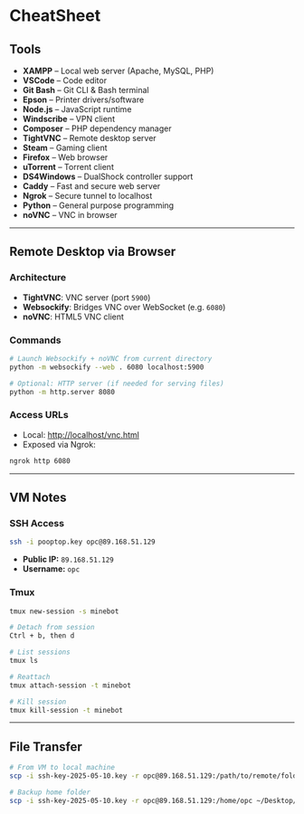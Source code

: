 # CheatSheet

## Tools

- **XAMPP** – Local web server (Apache, MySQL, PHP)
- **VSCode** – Code editor
- **Git Bash** – Git CLI & Bash terminal
- **Epson** – Printer drivers/software
- **Node.js** – JavaScript runtime
- **Windscribe** – VPN client
- **Composer** – PHP dependency manager
- **TightVNC** – Remote desktop server
- **Steam** – Gaming client
- **Firefox** – Web browser
- **uTorrent** – Torrent client
- **DS4Windows** – DualShock controller support
- **Caddy** – Fast and secure web server
- **Ngrok** – Secure tunnel to localhost
- **Python** – General purpose programming
- **noVNC** – VNC in browser

---

## Remote Desktop via Browser

### Architecture

- **TightVNC**: VNC server (port `5900`)
- **Websockify**: Bridges VNC over WebSocket (e.g. `6080`)
- **noVNC**: HTML5 VNC client

### Commands

```bash
# Launch Websockify + noVNC from current directory
python -m websockify --web . 6080 localhost:5900

# Optional: HTTP server (if needed for serving files)
python -m http.server 8080
```

### Access URLs

- Local: [http://localhost/vnc.html](http://localhost:6080/vnc.html)
- Exposed via Ngrok:
```bash
ngrok http 6080
```

---

## VM Notes

### SSH Access

```bash
ssh -i pooptop.key opc@89.168.51.129
```

- **Public IP:** `89.168.51.129`
- **Username:** `opc`

### Tmux

```bash
tmux new-session -s minebot

# Detach from session
Ctrl + b, then d

# List sessions
tmux ls

# Reattach
tmux attach-session -t minebot

# Kill session
tmux kill-session -t minebot
```

---

## File Transfer

```bash
# From VM to local machine
scp -i ssh-key-2025-05-10.key -r opc@89.168.51.129:/path/to/remote/folder_or_file /path/to/local/destination

# Backup home folder
scp -i ssh-key-2025-05-10.key -r opc@89.168.51.129:/home/opc ~/Desktop/afkbot-backup
```
